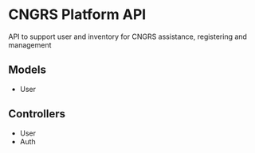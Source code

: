 # CNGRS Platform API

API to support user and inventory for CNGRS assistance, registering and management

## Models
- User

## Controllers
- User
- Auth